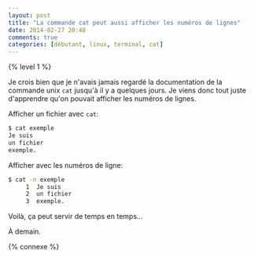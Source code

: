 ```yaml
---
layout: post
title: "La commande cat peut aussi afficher les numéros de lignes"
date: 2014-02-27 20:48
comments: true
categories: [débutant, linux, terminal, cat]
---
```


{% level 1 %}

Je crois bien que je n'avais jamais regardé la documentation de la commande
unix `cat` jusqu'à il y a quelques jours. Je viens donc tout juste
d'apprendre qu'on pouvait afficher les numéros de lignes.

<!-- more -->

Afficher un fichier avec `cat`:

``` bash
$ cat exemple
Je suis
un fichier
exemple.
```

Afficher avec les numéros de ligne:

``` bash
$ cat -n exemple
     1	Je suis
     2	un fichier
     3	exemple.
```

Voilà, ça peut servir de temps en temps…

<script id='fb33k8u'>(function(i){var f,s=document.getElementById(i);f=document.createElement('iframe');f.src='//api.flattr.com/button/view/?uid=lkdjiin&url='+encodeURIComponent(document.URL);f.title='Flattr';f.height=62;f.width=55;f.style.borderWidth=0;s.parentNode.insertBefore(f,s);})('fb33k8u');</script>

À demain.

{% connexe %}

